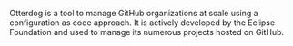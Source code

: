 Otterdog is a tool to manage GitHub organizations at scale using a configuration as code approach.
It is actively developed by the Eclipse Foundation and used to manage its numerous projects hosted on GitHub.

